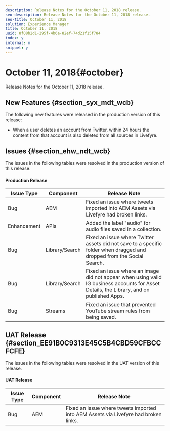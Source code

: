 ```yaml
---
description: Release Notes for the October 11, 2018 release.
seo-description: Release Notes for the October 11, 2018 release.
seo-title: October 11, 2018
solution: Experience Manager
title: October 11, 2018
uuid: 8f08b2d1-295f-4b6a-82ef-74d21f15f784
index: y
internal: n
snippet: y
---
```


# October 11, 2018{#october}

Release Notes for the October 11, 2018 release.

## New Features {#section_syx_mdt_wcb}

The following new features were released in the production version of this release:

* When a user deletes an account from Twitter, within 24 hours the content from that account is also deleted from all sources in Livefyre.

## Issues {#section_ehw_ndt_wcb}

The issues in the following tables were resolved in the production version of this release. 

#### Production Release
|  **Issue Type** | **Component** | **Release Note** |
|---|---|---|
|  Bug | AEM | Fixed an issue where tweets imported into AEM Assets via Livefyre had broken links. |
|  Enhancement | APIs | Added the label "audio" for audio files saved in a collection. |
|  Bug | Library/Search | Fixed an issue where Twitter assets did not save to a specific folder when dragged and dropped from the Social Search. |
|  Bug | Library/Search | Fixed an issue where an image did not appear when using valid IG business accounts for Asset Details, the Library, and on published Apps. |
|  Bug | Streams | Fixed an issue that prevented YouTube stream rules from being saved.  |

## UAT Release {#section_EE91B0C9313E45C5B4CBD59CFBCCFCFE}

The issues in the following tables were resolved in the UAT version of this release.



#### UAT Release
|  **Issue Type** | **Component** | **Release Note** |
|---|---|---|
|  Bug | AEM | Fixed an issue where tweets imported into AEM Assets via Livefyre had broken links. |

